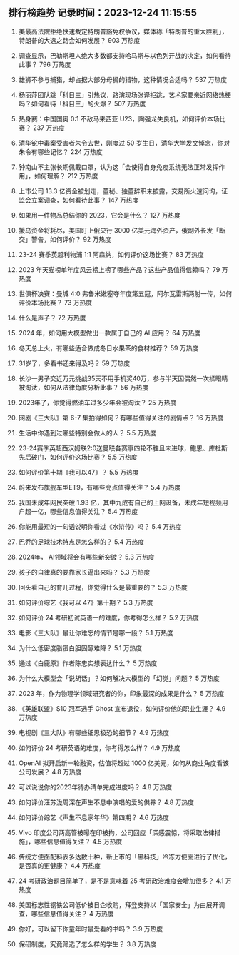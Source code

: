 
## 排行榜趋势 记录时间：2023-12-24 11:15:55
  
  1. 美最高法院拒绝快速裁定特朗普豁免权争议，媒体称「特朗普的重大胜利」，特朗普的大选之路会如何发展？ 903 万热度
    
  2. 调查显示，巴勒斯坦人绝大多数都支持哈马斯与以色列开战的决定，如何看待此事？ 796 万热度
    
  3. 雄狮不参与捕猎，却占据大部分母狮的猎物，这种情况合适吗？ 537 万热度
    
  4. 杨丽萍团队跳「科目三」引热议，路演现场张译拒跳，艺术家要亲近网络热梗吗？如何看待「科目三」的火爆？ 507 万热度
    
  5. 热身赛：中国国奥 0:1 不敌马来西亚 U23，陶强龙失良机，如何评价本场比赛？ 237 万热度
    
  6. 清华铊中毒案受害者朱令去世，刚度过 50 岁生日，清华大学发文悼念，你对朱令有哪些记忆？ 224 万热度
    
  7. 钟南山不主张长期佩戴口罩，认为这「会使得自身免疫系统无法正常发挥作用」，如何理解？ 212 万热度
    
  8. 上市公司 13.3 亿资金被划走，董秘、独董辞职未披露，交易所火速问询，证监会立案调查，如何看待此事？ 147 万热度
    
  9. 如果用一件物品总结你的 2023，它会是什么？ 127 万热度
    
  10. 援乌资金将耗尽，美国盯上俄央行 3000 亿美元海外资产，俄副外长发「断交」警告，如何评价？ 92 万热度
    
  11. 23-24 赛季英超利物浦 1:1 阿森纳，如何评价这场比赛？ 83 万热度
    
  12. 2023 年天猫榜单年度风云榜上榜了哪些产品？这些产品值得信赖吗？ 79 万热度
    
  13. 世俱杯决赛：曼城 4:0 弗鲁米嫩塞夺年度第五冠，阿尔瓦雷斯两射一传，如何评价本场比赛？ 73 万热度
    
  14. 什么是声子？ 72 万热度
    
  15. 2024 年，如何用大模型做出一款属于自己的 AI 应用？ 64 万热度
    
  16. 冬天总上火，有哪些适合做成冬日水果茶的食材推荐？ 59 万热度
    
  17. 31岁了，多看书还来得及吗？ 59 万热度
    
  18. 长沙一男子交近万元挑战35天不用手机奖40万，参与半天因偶然一次揉眼睛被淘汰，如何从法律角度分析此事？ 56 万热度
    
  19. 2023年了，你觉得燃油车过多少年会被淘汰？ 25 万热度
    
  20. 网剧《三大队》第 6-7 集拍得如何？有哪些值得关注的剧情点？ 16 万热度
    
  21. 生活中你遇到过哪些特别会做人的人？ 5.5 万热度
    
  22. 23-24赛季英超西汉姆联2:0送曼联各赛事四轮不胜且未进球，鲍恩、库杜斯先后破门，如何评价这场比赛？ 5.5 万热度
    
  23. 如何评价第十期《我可以47》？ 5.5 万热度
    
  24. 蔚来发布旗舰车型ET9，有哪些亮点值得关注？ 5.4 万热度
    
  25. 我国未成年网民突破 1.93 亿，其中九成有自己的上网设备，未成年短视频用户超一亿，哪些信息值得关注？ 5.4 万热度
    
  26. 你能用最短的一句话说明你看过《水浒传》吗？ 5.4 万热度
    
  27. 巴乔的足球技术特点是怎么样的？ 5.4 万热度
    
  28. 2024年， AI领域将会有哪些新突破？ 5.3 万热度
    
  29. 孩子的自律真的要靠家长逼出来吗？ 5.3 万热度
    
  30. 回头看自己的育儿过程，你觉得什么是最重要的？ 5.3 万热度
    
  31. 如何评价综艺《我可以 47》第十期？ 5.3 万热度
    
  32. 如何评价 24 考研初试英语一的难度，你考得怎么样？ 5.2 万热度
    
  33. 电影《三大队》最让你难忘的情节是哪一段？ 5.1 万热度
    
  34. 为什么低密度脂蛋白胆固醇难降？ 5.1 万热度
    
  35. 通过《白鹿原》作者陈忠实想表达什么？ 5 万热度
    
  36. 为什么大模型会「说胡话」？如何解决大模型的「幻觉」问题？ 5 万热度
    
  37. 2023 年，作为物理学领域研究者的你，印象最深的成果是什么？ 5 万热度
    
  38. 《英雄联盟》S10 冠军选手 Ghost 宣布退役，如何评价他的职业生涯？ 4.9 万热度
    
  39. 电视剧《三大队》有哪些细思极恐的细节？ 4.9 万热度
    
  40. 如何评价 24 考研英语的难度，你考得怎么样？ 4.9 万热度
    
  41. OpenAI 拟开启新一轮融资，估值将超过 1000 亿美元，如何从商业角度看该公司发展？ 4.8 万热度
    
  42. 可以说说你的2023年待办清单完成进度吗？ 4.8 万热度
    
  43. 如何评价汪苏泷周深在声生不息中演唱的爱的供养？ 4.8 万热度
    
  44. 如何评价综艺《声生不息家年华》第四期？ 4.6 万热度
    
  45. Vivo 印度公司两高管被曝在印被拘，公司回应「深感震惊，将采取法律措施」，哪些信息值得关注？ 4.5 万热度
    
  46. 传统方便面配料表多达数十种，新上市的「黑科技」冷冻方便面进行了优化，是否真的更健康？ 4.4 万热度
    
  47. 24 考研政治题目简单了，是不是意味着 25 考研政治难度会增加很多？ 4.1 万热度
    
  48. 美国标志性钢铁公司低价被日企收购，拜登支持以「国家安全」为由展开调查，哪些信息值得关注？ 4 万热度
    
  49. 你好，可以留下你童年时最爱看的书吗？ 3.9 万热度
    
  50. 保研制度，究竟筛选了怎么样的学生？ 3.8 万热度
    
